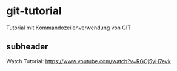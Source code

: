 # git-tutorial
Tutorial mit Kommandozeilenverwendung von GIT

## subheader

Watch Tutorial: 
https://www.youtube.com/watch?v=RGOj5yH7evk